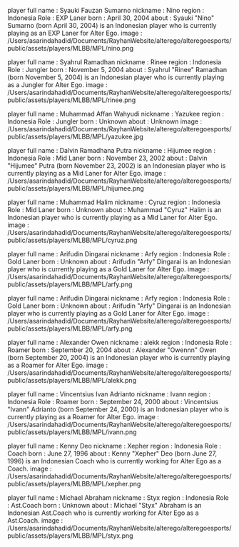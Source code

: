 player full name : Syauki Fauzan Sumarno
nickname : Nino
region : Indonesia
Role : EXP Laner
born : April 30, 2004
about : Syauki "Nino" Sumarno (born April 30, 2004) is an Indonesian player who is currently playing as an EXP Laner for Alter Ego.
image : /Users/asarindahadid/Documents/RayhanWebsite/alterego/alteregoesports/public/assets/players/MLBB/MPL/nino.png

player full name : Syahrul Ramadhan
nickname : Rinee
region : Indonesia
Role : Jungler
born : November 5, 2004
about : Syahrul "Rinee" Ramadhan (born November 5, 2004) is an Indonesian player who is currently playing as a Jungler for Alter Ego.
image : /Users/asarindahadid/Documents/RayhanWebsite/alterego/alteregoesports/public/assets/players/MLBB/MPL/rinee.png

player full name : Muhammad Affan Wahyudi
nickname : Yazukee
region : Indonesia
Role : Jungler
born : Unknown
about : Unknown
image : /Users/asarindahadid/Documents/RayhanWebsite/alterego/alteregoesports/public/assets/players/MLBB/MPL/yazukee.jpg

player full name : Dalvin Ramadhana Putra
nickname : Hijumee
region : Indonesia
Role : Mid Laner
born : November 23, 2002
about : Dalvin "Hijumee" Putra (born November 23, 2002) is an Indonesian player who is currently playing as a Mid Laner for Alter Ego.
image : /Users/asarindahadid/Documents/RayhanWebsite/alterego/alteregoesports/public/assets/players/MLBB/MPL/hijumee.png

player full name : Muhammad Halim
nickname : Cyruz
region : Indonesia
Role : Mid Laner
born : Unknown
about : Muhammad "Cyruz" Halim is an Indonesian player who is currently playing as a Mid Laner for Alter Ego.
image : /Users/asarindahadid/Documents/RayhanWebsite/alterego/alteregoesports/public/assets/players/MLBB/MPL/cyruz.png

player full name : Arifudin Dingarai
nickname : Arfy
region : Indonesia
Role : Gold Laner
born : Unknown
about : Arifudin "Arfy" Dingarai is an Indonesian player who is currently playing as a Gold Laner for Alter Ego.
image : /Users/asarindahadid/Documents/RayhanWebsite/alterego/alteregoesports/public/assets/players/MLBB/MPL/arfy.png

player full name : Arifudin Dingarai
nickname : Arfy
region : Indonesia
Role : Gold Laner
born : Unknown
about : Arifudin "Arfy" Dingarai is an Indonesian player who is currently playing as a Gold Laner for Alter Ego.
image : /Users/asarindahadid/Documents/RayhanWebsite/alterego/alteregoesports/public/assets/players/MLBB/MPL/arfy.png

player full name : Alexander Owen
nickname : alekk
region : Indonesia
Role : Roamer
born : September 20, 2004
about : Alexander "Owennn" Owen (born September 20, 2004) is an Indonesian player who is currently playing as a Roamer for Alter Ego.
image : /Users/asarindahadid/Documents/RayhanWebsite/alterego/alteregoesports/public/assets/players/MLBB/MPL/alekk.png

player full name : Vincentsius Ivan Adrianto
nickname : Ivann
region : Indonesia
Role : Roamer
born : September 24, 2000
about : Vincentsius "Ivann" Adrianto (born September 24, 2000) is an Indonesian player who is currently playing as a Roamer for Alter Ego.
image : /Users/asarindahadid/Documents/RayhanWebsite/alterego/alteregoesports/public/assets/players/MLBB/MPL/ivann.png

player full name : Kenny Deo
nickname : Xepher
region : Indonesia
Role : Coach
born : June 27, 1996
about : Kenny "Xepher" Deo (born June 27, 1996) is an Indonesian Coach who is currently working for Alter Ego as a Coach.
image : /Users/asarindahadid/Documents/RayhanWebsite/alterego/alteregoesports/public/assets/players/MLBB/MPL/xepher.png

player full name : Michael Abraham
nickname : Styx
region : Indonesia
Role : Ast.Coach
born : Unknown
about : Michael "Styx" Abraham is an Indonesian Ast.Coach who is currently working for Alter Ego as a Ast.Coach.
image : /Users/asarindahadid/Documents/RayhanWebsite/alterego/alteregoesports/public/assets/players/MLBB/MPL/styx.png